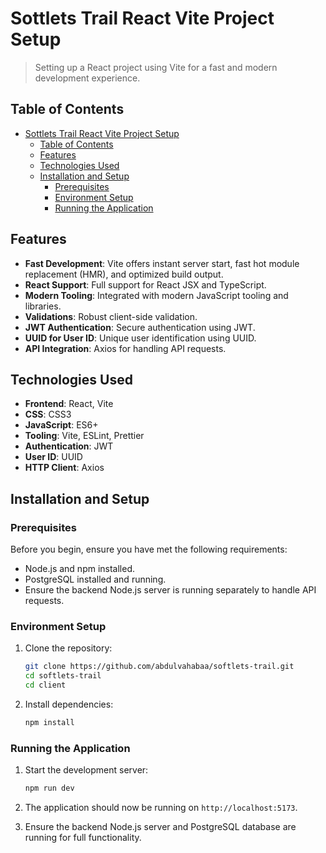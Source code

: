 # Sottlets Trail React Vite Project Setup

> Setting up a React project using Vite for a fast and modern development experience.

## Table of Contents

- [Sottlets Trail React Vite Project Setup](#sottlets-trail-react-vite-project-setup)
  - [Table of Contents](#table-of-contents)
  - [Features](#features)
  - [Technologies Used](#technologies-used)
  - [Installation and Setup](#installation-and-setup)
    - [Prerequisites](#prerequisites)
    - [Environment Setup](#environment-setup)
    - [Running the Application](#running-the-application)

## Features

- **Fast Development**: Vite offers instant server start, fast hot module replacement (HMR), and optimized build output.
- **React Support**: Full support for React JSX and TypeScript.
- **Modern Tooling**: Integrated with modern JavaScript tooling and libraries.
- **Validations**: Robust client-side validation.
- **JWT Authentication**: Secure authentication using JWT.
- **UUID for User ID**: Unique user identification using UUID.
- **API Integration**: Axios for handling API requests.

## Technologies Used

- **Frontend**: React, Vite
- **CSS**: CSS3
- **JavaScript**: ES6+
- **Tooling**: Vite, ESLint, Prettier
- **Authentication**: JWT
- **User ID**: UUID
- **HTTP Client**: Axios

## Installation and Setup

### Prerequisites

Before you begin, ensure you have met the following requirements:

- Node.js and npm installed.
- PostgreSQL installed and running.
- Ensure the backend Node.js server is running separately to handle API requests.

### Environment Setup

1. Clone the repository:

    ```bash
    git clone https://github.com/abdulvahabaa/softlets-trail.git
    cd softlets-trail
    cd client
    ```

2. Install dependencies:

    ```bash
    npm install
    ```

### Running the Application

1. Start the development server:

    ```bash
    npm run dev
    ```

2. The application should now be running on `http://localhost:5173`.
   
3. Ensure the backend Node.js server and PostgreSQL database are running for full functionality.


